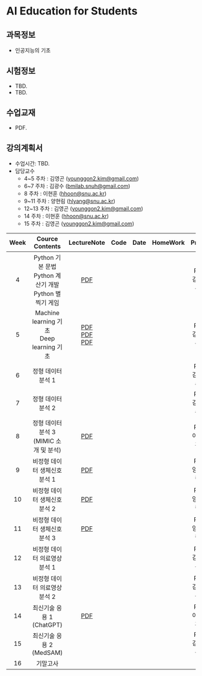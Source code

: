 # AI Education for Students

## 과목정보
- 인공지능의 기초
  
## 시험정보
- TBD.
- TBD.

## 수업교재
- PDF.

## 강의계획서
- 수업시간: TBD. 
- 담당교수
  - 4~5 주차 : 김영곤 (younggon2.kim@gmail.com)
  - 6~7 주차 : 김광수 (bmilab.snuh@gmail.com)
  - 8 주차 : 이현훈 (hhoon@snu.ac.kr)
  - 9~11 주차 : 양현림 (hlyang@snu.ac.kr)
  - 12~13 주차 : 김영곤 (younggon2.kim@gmail.com)
  - 14 주차 : 이현훈 (hhoon@snu.ac.kr)
  - 15 주차 : 김영곤 (younggon2.kim@gmail.com)

| Week | Cource Contents | LectureNote | Code | Date | HomeWork | Prof. |
|:---:|:---:|:---:|:---:|:---:|:---:|:---:|
| 4 | Python 기본 문법 <br> Python 계산기 개발 <br> Python 별찍기 게임| [PDF](https://github.com/SNUH-AIeducation/SNU-AI-Education-for-Students/blob/main/LectureNotes/Week%201/Python_%EA%B8%B0%EC%B4%88_DY01.pdf) | |  | | Pf. 김영곤 |
| 5 | Machine learning 기초 <br> Deep learning 기초 | [PDF](https://github.com/SNUH-AIeducation/SNU-AI-Education-for-Students/blob/main/LectureNotes/Week%202/Python_ML_%EA%B0%9C%EB%85%90%EA%B3%BC_%EC%8B%A4%EC%8A%B5_DY01.pdf) <br>[PDF](https://github.com/SNUH-AIeducation/SNU-AI-Education-for-Students/blob/main/LectureNotes/Week%202/Python_DL_%EA%B0%9C%EB%85%90%EA%B3%BC_%EC%8B%A4%EC%8A%B5_Part1_DY01.pdf)<br>[PDF](https://github.com/SNUH-AIeducation/SNU-AI-Education-for-Students/blob/main/LectureNotes/Week%202/Python_DL_%EA%B0%9C%EB%85%90%EA%B3%BC_%EC%8B%A4%EC%8A%B5_Part2_DY01.pdf)| |  | | Pf. 김영곤 |
| 6 | 정형 데이터 분석 1 |  | |  |  | Pf. 김광수 |
| 7 | 정형 데이터 분석 2 |  | |  |  | Pf. 김광수 |
| 8 | 정형 데이터 분석 3 <br> (MIMIC 소개 및 분석) | [PDF](https://github.com/SNUH-AIeducation/SNU-AI-Education-for-Students/blob/main/LectureNotes/Week%205/%EC%A0%95%ED%98%95%EB%8D%B0%EC%9D%B4%ED%84%B0%EB%B6%84%EC%84%9D3(MIMIC).pdf) | |  |  | Pf. 이현훈 |
| 9 | 비정형 데이터 생체신호 분석 1 | [PDF](https://github.com/SNUH-AIeducation/SNU-AI-Education-for-Students/blob/main/LectureNotes/Week%206/%EC%9D%98%EB%A3%8C%EC%99%80%20%EB%8D%B0%EC%9D%B4%ED%84%B0%EC%82%AC%EC%9D%B4%EC%96%B8%EC%8A%A4_9%EC%A3%BC%EC%B0%A8_%EC%83%9D%EC%B2%B4%EC%8B%A0%ED%98%B8%EC%A0%84%EC%B2%98%EB%A6%AC.pdf) | |  |  | Pf. 양현림 |
| 10 | 비정형 데이터 생체신호 분석 2 | [PDF](https://github.com/SNUH-AIeducation/SNU-AI-Education-for-Students/blob/main/LectureNotes/Week%207/%EC%9D%98%EB%A3%8C%EC%99%80%20%EB%8D%B0%EC%9D%B4%ED%84%B0%EC%82%AC%EC%9D%B4%EC%96%B8%EC%8A%A4_10%EC%A3%BC%EC%B0%A8_%EC%83%9D%EC%B2%B4%EC%8B%A0%ED%98%B8AI%EB%AA%A8%EB%8D%B8%EB%A7%811.pdf) | |  |  | Pf. 양현림 |
| 11 | 비정형 데이터 생체신호 분석 3 | [PDF](https://github.com/SNUH-AIeducation/SNU-AI-Education-for-Students/blob/main/LectureNotes/Week%208/%EC%9D%98%EB%A3%8C%EC%99%80%20%EB%8D%B0%EC%9D%B4%ED%84%B0%EC%82%AC%EC%9D%B4%EC%96%B8%EC%8A%A4_11%EC%A3%BC%EC%B0%A8_%EC%83%9D%EC%B2%B4%EC%8B%A0%ED%98%B8AI%EB%AA%A8%EB%8D%B8%EB%A7%812.pdf) | |  |  | Pf. 양현림 |
| 12 | 비정형 데이터 의료영상 분석 1 |  | |  |  | Pf. 김영곤 |
| 13 | 비정형 데이터 의료영상 분석 2 |  | |  |  | Pf. 김영곤 |
| 14 | 최신기술 응용 1 (ChatGPT) | [PDF](https://github.com/SNUH-AIeducation/SNU-AI-Education-for-Students/blob/main/LectureNotes/Week%209/%EC%B5%9C%EC%8B%A0%EA%B8%B0%EC%88%A0%EC%9D%91%EC%9A%A92(ChatGPT).pdf) | |  |  | Pf. 이현훈 |
| 15 | 최신기술 응용 2 (MedSAM) |  | |  |  | Pf. 김영곤 |
| 16 | 기말고사 |  | |  |  | - |

